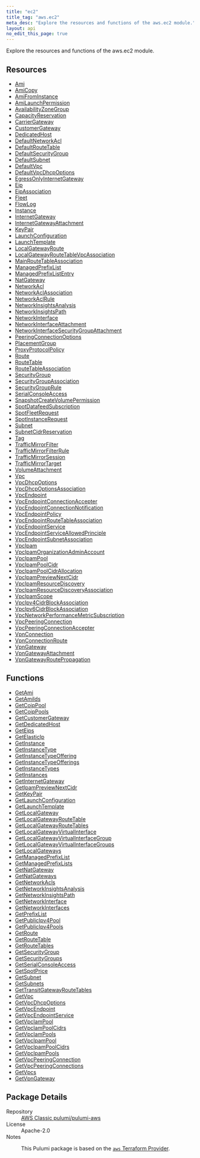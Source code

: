 ```yaml
---
title: "ec2"
title_tag: "aws.ec2"
meta_desc: "Explore the resources and functions of the aws.ec2 module."
layout: api
no_edit_this_page: true
---
```


<!-- WARNING: this file was generated by Pulumi Docs Generator. -->
<!-- Do not edit by hand unless you're certain you know what you are doing! -->

Explore the resources and functions of the aws.ec2 module.

<h2 id="resources">Resources</h2>
<ul class="api">
    <li><a href="ami/" title="Ami"><span class="api-symbol api-symbol--resource"></span>Ami</a></li>
    <li><a href="amicopy/" title="AmiCopy"><span class="api-symbol api-symbol--resource"></span>AmiCopy</a></li>
    <li><a href="amifrominstance/" title="AmiFromInstance"><span class="api-symbol api-symbol--resource"></span>AmiFromInstance</a></li>
    <li><a href="amilaunchpermission/" title="AmiLaunchPermission"><span class="api-symbol api-symbol--resource"></span>AmiLaunchPermission</a></li>
    <li><a href="availabilityzonegroup/" title="AvailabilityZoneGroup"><span class="api-symbol api-symbol--resource"></span>AvailabilityZoneGroup</a></li>
    <li><a href="capacityreservation/" title="CapacityReservation"><span class="api-symbol api-symbol--resource"></span>CapacityReservation</a></li>
    <li><a href="carriergateway/" title="CarrierGateway"><span class="api-symbol api-symbol--resource"></span>CarrierGateway</a></li>
    <li><a href="customergateway/" title="CustomerGateway"><span class="api-symbol api-symbol--resource"></span>CustomerGateway</a></li>
    <li><a href="dedicatedhost/" title="DedicatedHost"><span class="api-symbol api-symbol--resource"></span>DedicatedHost</a></li>
    <li><a href="defaultnetworkacl/" title="DefaultNetworkAcl"><span class="api-symbol api-symbol--resource"></span>DefaultNetworkAcl</a></li>
    <li><a href="defaultroutetable/" title="DefaultRouteTable"><span class="api-symbol api-symbol--resource"></span>DefaultRouteTable</a></li>
    <li><a href="defaultsecuritygroup/" title="DefaultSecurityGroup"><span class="api-symbol api-symbol--resource"></span>DefaultSecurityGroup</a></li>
    <li><a href="defaultsubnet/" title="DefaultSubnet"><span class="api-symbol api-symbol--resource"></span>DefaultSubnet</a></li>
    <li><a href="defaultvpc/" title="DefaultVpc"><span class="api-symbol api-symbol--resource"></span>DefaultVpc</a></li>
    <li><a href="defaultvpcdhcpoptions/" title="DefaultVpcDhcpOptions"><span class="api-symbol api-symbol--resource"></span>DefaultVpcDhcpOptions</a></li>
    <li><a href="egressonlyinternetgateway/" title="EgressOnlyInternetGateway"><span class="api-symbol api-symbol--resource"></span>EgressOnlyInternetGateway</a></li>
    <li><a href="eip/" title="Eip"><span class="api-symbol api-symbol--resource"></span>Eip</a></li>
    <li><a href="eipassociation/" title="EipAssociation"><span class="api-symbol api-symbol--resource"></span>EipAssociation</a></li>
    <li><a href="fleet/" title="Fleet"><span class="api-symbol api-symbol--resource"></span>Fleet</a></li>
    <li><a href="flowlog/" title="FlowLog"><span class="api-symbol api-symbol--resource"></span>FlowLog</a></li>
    <li><a href="instance/" title="Instance"><span class="api-symbol api-symbol--resource"></span>Instance</a></li>
    <li><a href="internetgateway/" title="InternetGateway"><span class="api-symbol api-symbol--resource"></span>InternetGateway</a></li>
    <li><a href="internetgatewayattachment/" title="InternetGatewayAttachment"><span class="api-symbol api-symbol--resource"></span>InternetGatewayAttachment</a></li>
    <li><a href="keypair/" title="KeyPair"><span class="api-symbol api-symbol--resource"></span>KeyPair</a></li>
    <li><a href="launchconfiguration/" title="LaunchConfiguration"><span class="api-symbol api-symbol--resource"></span>LaunchConfiguration</a></li>
    <li><a href="launchtemplate/" title="LaunchTemplate"><span class="api-symbol api-symbol--resource"></span>LaunchTemplate</a></li>
    <li><a href="localgatewayroute/" title="LocalGatewayRoute"><span class="api-symbol api-symbol--resource"></span>LocalGatewayRoute</a></li>
    <li><a href="localgatewayroutetablevpcassociation/" title="LocalGatewayRouteTableVpcAssociation"><span class="api-symbol api-symbol--resource"></span>LocalGatewayRouteTableVpcAssociation</a></li>
    <li><a href="mainroutetableassociation/" title="MainRouteTableAssociation"><span class="api-symbol api-symbol--resource"></span>MainRouteTableAssociation</a></li>
    <li><a href="managedprefixlist/" title="ManagedPrefixList"><span class="api-symbol api-symbol--resource"></span>ManagedPrefixList</a></li>
    <li><a href="managedprefixlistentry/" title="ManagedPrefixListEntry"><span class="api-symbol api-symbol--resource"></span>ManagedPrefixListEntry</a></li>
    <li><a href="natgateway/" title="NatGateway"><span class="api-symbol api-symbol--resource"></span>NatGateway</a></li>
    <li><a href="networkacl/" title="NetworkAcl"><span class="api-symbol api-symbol--resource"></span>NetworkAcl</a></li>
    <li><a href="networkaclassociation/" title="NetworkAclAssociation"><span class="api-symbol api-symbol--resource"></span>NetworkAclAssociation</a></li>
    <li><a href="networkaclrule/" title="NetworkAclRule"><span class="api-symbol api-symbol--resource"></span>NetworkAclRule</a></li>
    <li><a href="networkinsightsanalysis/" title="NetworkInsightsAnalysis"><span class="api-symbol api-symbol--resource"></span>NetworkInsightsAnalysis</a></li>
    <li><a href="networkinsightspath/" title="NetworkInsightsPath"><span class="api-symbol api-symbol--resource"></span>NetworkInsightsPath</a></li>
    <li><a href="networkinterface/" title="NetworkInterface"><span class="api-symbol api-symbol--resource"></span>NetworkInterface</a></li>
    <li><a href="networkinterfaceattachment/" title="NetworkInterfaceAttachment"><span class="api-symbol api-symbol--resource"></span>NetworkInterfaceAttachment</a></li>
    <li><a href="networkinterfacesecuritygroupattachment/" title="NetworkInterfaceSecurityGroupAttachment"><span class="api-symbol api-symbol--resource"></span>NetworkInterfaceSecurityGroupAttachment</a></li>
    <li><a href="peeringconnectionoptions/" title="PeeringConnectionOptions"><span class="api-symbol api-symbol--resource"></span>PeeringConnectionOptions</a></li>
    <li><a href="placementgroup/" title="PlacementGroup"><span class="api-symbol api-symbol--resource"></span>PlacementGroup</a></li>
    <li><a href="proxyprotocolpolicy/" title="ProxyProtocolPolicy"><span class="api-symbol api-symbol--resource"></span>ProxyProtocolPolicy</a></li>
    <li><a href="route/" title="Route"><span class="api-symbol api-symbol--resource"></span>Route</a></li>
    <li><a href="routetable/" title="RouteTable"><span class="api-symbol api-symbol--resource"></span>RouteTable</a></li>
    <li><a href="routetableassociation/" title="RouteTableAssociation"><span class="api-symbol api-symbol--resource"></span>RouteTableAssociation</a></li>
    <li><a href="securitygroup/" title="SecurityGroup"><span class="api-symbol api-symbol--resource"></span>SecurityGroup</a></li>
    <li><a href="securitygroupassociation/" title="SecurityGroupAssociation"><span class="api-symbol api-symbol--resource"></span>SecurityGroupAssociation</a></li>
    <li><a href="securitygrouprule/" title="SecurityGroupRule"><span class="api-symbol api-symbol--resource"></span>SecurityGroupRule</a></li>
    <li><a href="serialconsoleaccess/" title="SerialConsoleAccess"><span class="api-symbol api-symbol--resource"></span>SerialConsoleAccess</a></li>
    <li><a href="snapshotcreatevolumepermission/" title="SnapshotCreateVolumePermission"><span class="api-symbol api-symbol--resource"></span>SnapshotCreateVolumePermission</a></li>
    <li><a href="spotdatafeedsubscription/" title="SpotDatafeedSubscription"><span class="api-symbol api-symbol--resource"></span>SpotDatafeedSubscription</a></li>
    <li><a href="spotfleetrequest/" title="SpotFleetRequest"><span class="api-symbol api-symbol--resource"></span>SpotFleetRequest</a></li>
    <li><a href="spotinstancerequest/" title="SpotInstanceRequest"><span class="api-symbol api-symbol--resource"></span>SpotInstanceRequest</a></li>
    <li><a href="subnet/" title="Subnet"><span class="api-symbol api-symbol--resource"></span>Subnet</a></li>
    <li><a href="subnetcidrreservation/" title="SubnetCidrReservation"><span class="api-symbol api-symbol--resource"></span>SubnetCidrReservation</a></li>
    <li><a href="tag/" title="Tag"><span class="api-symbol api-symbol--resource"></span>Tag</a></li>
    <li><a href="trafficmirrorfilter/" title="TrafficMirrorFilter"><span class="api-symbol api-symbol--resource"></span>TrafficMirrorFilter</a></li>
    <li><a href="trafficmirrorfilterrule/" title="TrafficMirrorFilterRule"><span class="api-symbol api-symbol--resource"></span>TrafficMirrorFilterRule</a></li>
    <li><a href="trafficmirrorsession/" title="TrafficMirrorSession"><span class="api-symbol api-symbol--resource"></span>TrafficMirrorSession</a></li>
    <li><a href="trafficmirrortarget/" title="TrafficMirrorTarget"><span class="api-symbol api-symbol--resource"></span>TrafficMirrorTarget</a></li>
    <li><a href="volumeattachment/" title="VolumeAttachment"><span class="api-symbol api-symbol--resource"></span>VolumeAttachment</a></li>
    <li><a href="vpc/" title="Vpc"><span class="api-symbol api-symbol--resource"></span>Vpc</a></li>
    <li><a href="vpcdhcpoptions/" title="VpcDhcpOptions"><span class="api-symbol api-symbol--resource"></span>VpcDhcpOptions</a></li>
    <li><a href="vpcdhcpoptionsassociation/" title="VpcDhcpOptionsAssociation"><span class="api-symbol api-symbol--resource"></span>VpcDhcpOptionsAssociation</a></li>
    <li><a href="vpcendpoint/" title="VpcEndpoint"><span class="api-symbol api-symbol--resource"></span>VpcEndpoint</a></li>
    <li><a href="vpcendpointconnectionaccepter/" title="VpcEndpointConnectionAccepter"><span class="api-symbol api-symbol--resource"></span>VpcEndpointConnectionAccepter</a></li>
    <li><a href="vpcendpointconnectionnotification/" title="VpcEndpointConnectionNotification"><span class="api-symbol api-symbol--resource"></span>VpcEndpointConnectionNotification</a></li>
    <li><a href="vpcendpointpolicy/" title="VpcEndpointPolicy"><span class="api-symbol api-symbol--resource"></span>VpcEndpointPolicy</a></li>
    <li><a href="vpcendpointroutetableassociation/" title="VpcEndpointRouteTableAssociation"><span class="api-symbol api-symbol--resource"></span>VpcEndpointRouteTableAssociation</a></li>
    <li><a href="vpcendpointservice/" title="VpcEndpointService"><span class="api-symbol api-symbol--resource"></span>VpcEndpointService</a></li>
    <li><a href="vpcendpointserviceallowedprinciple/" title="VpcEndpointServiceAllowedPrinciple"><span class="api-symbol api-symbol--resource"></span>VpcEndpointServiceAllowedPrinciple</a></li>
    <li><a href="vpcendpointsubnetassociation/" title="VpcEndpointSubnetAssociation"><span class="api-symbol api-symbol--resource"></span>VpcEndpointSubnetAssociation</a></li>
    <li><a href="vpcipam/" title="VpcIpam"><span class="api-symbol api-symbol--resource"></span>VpcIpam</a></li>
    <li><a href="vpcipamorganizationadminaccount/" title="VpcIpamOrganizationAdminAccount"><span class="api-symbol api-symbol--resource"></span>VpcIpamOrganizationAdminAccount</a></li>
    <li><a href="vpcipampool/" title="VpcIpamPool"><span class="api-symbol api-symbol--resource"></span>VpcIpamPool</a></li>
    <li><a href="vpcipampoolcidr/" title="VpcIpamPoolCidr"><span class="api-symbol api-symbol--resource"></span>VpcIpamPoolCidr</a></li>
    <li><a href="vpcipampoolcidrallocation/" title="VpcIpamPoolCidrAllocation"><span class="api-symbol api-symbol--resource"></span>VpcIpamPoolCidrAllocation</a></li>
    <li><a href="vpcipampreviewnextcidr/" title="VpcIpamPreviewNextCidr"><span class="api-symbol api-symbol--resource"></span>VpcIpamPreviewNextCidr</a></li>
    <li><a href="vpcipamresourcediscovery/" title="VpcIpamResourceDiscovery"><span class="api-symbol api-symbol--resource"></span>VpcIpamResourceDiscovery</a></li>
    <li><a href="vpcipamresourcediscoveryassociation/" title="VpcIpamResourceDiscoveryAssociation"><span class="api-symbol api-symbol--resource"></span>VpcIpamResourceDiscoveryAssociation</a></li>
    <li><a href="vpcipamscope/" title="VpcIpamScope"><span class="api-symbol api-symbol--resource"></span>VpcIpamScope</a></li>
    <li><a href="vpcipv4cidrblockassociation/" title="VpcIpv4CidrBlockAssociation"><span class="api-symbol api-symbol--resource"></span>VpcIpv4CidrBlockAssociation</a></li>
    <li><a href="vpcipv6cidrblockassociation/" title="VpcIpv6CidrBlockAssociation"><span class="api-symbol api-symbol--resource"></span>VpcIpv6CidrBlockAssociation</a></li>
    <li><a href="vpcnetworkperformancemetricsubscription/" title="VpcNetworkPerformanceMetricSubscription"><span class="api-symbol api-symbol--resource"></span>VpcNetworkPerformanceMetricSubscription</a></li>
    <li><a href="vpcpeeringconnection/" title="VpcPeeringConnection"><span class="api-symbol api-symbol--resource"></span>VpcPeeringConnection</a></li>
    <li><a href="vpcpeeringconnectionaccepter/" title="VpcPeeringConnectionAccepter"><span class="api-symbol api-symbol--resource"></span>VpcPeeringConnectionAccepter</a></li>
    <li><a href="vpnconnection/" title="VpnConnection"><span class="api-symbol api-symbol--resource"></span>VpnConnection</a></li>
    <li><a href="vpnconnectionroute/" title="VpnConnectionRoute"><span class="api-symbol api-symbol--resource"></span>VpnConnectionRoute</a></li>
    <li><a href="vpngateway/" title="VpnGateway"><span class="api-symbol api-symbol--resource"></span>VpnGateway</a></li>
    <li><a href="vpngatewayattachment/" title="VpnGatewayAttachment"><span class="api-symbol api-symbol--resource"></span>VpnGatewayAttachment</a></li>
    <li><a href="vpngatewayroutepropagation/" title="VpnGatewayRoutePropagation"><span class="api-symbol api-symbol--resource"></span>VpnGatewayRoutePropagation</a></li>
</ul>

<h2 id="functions">Functions</h2>
<ul class="api">
    <li><a href="getami/" title="GetAmi"><span class="api-symbol api-symbol--function"></span>GetAmi</a></li>
    <li><a href="getamiids/" title="GetAmiIds"><span class="api-symbol api-symbol--function"></span>GetAmiIds</a></li>
    <li><a href="getcoippool/" title="GetCoipPool"><span class="api-symbol api-symbol--function"></span>GetCoipPool</a></li>
    <li><a href="getcoippools/" title="GetCoipPools"><span class="api-symbol api-symbol--function"></span>GetCoipPools</a></li>
    <li><a href="getcustomergateway/" title="GetCustomerGateway"><span class="api-symbol api-symbol--function"></span>GetCustomerGateway</a></li>
    <li><a href="getdedicatedhost/" title="GetDedicatedHost"><span class="api-symbol api-symbol--function"></span>GetDedicatedHost</a></li>
    <li><a href="geteips/" title="GetEips"><span class="api-symbol api-symbol--function"></span>GetEips</a></li>
    <li><a href="getelasticip/" title="GetElasticIp"><span class="api-symbol api-symbol--function"></span>GetElasticIp</a></li>
    <li><a href="getinstance/" title="GetInstance"><span class="api-symbol api-symbol--function"></span>GetInstance</a></li>
    <li><a href="getinstancetype/" title="GetInstanceType"><span class="api-symbol api-symbol--function"></span>GetInstanceType</a></li>
    <li><a href="getinstancetypeoffering/" title="GetInstanceTypeOffering"><span class="api-symbol api-symbol--function"></span>GetInstanceTypeOffering</a></li>
    <li><a href="getinstancetypeofferings/" title="GetInstanceTypeOfferings"><span class="api-symbol api-symbol--function"></span>GetInstanceTypeOfferings</a></li>
    <li><a href="getinstancetypes/" title="GetInstanceTypes"><span class="api-symbol api-symbol--function"></span>GetInstanceTypes</a></li>
    <li><a href="getinstances/" title="GetInstances"><span class="api-symbol api-symbol--function"></span>GetInstances</a></li>
    <li><a href="getinternetgateway/" title="GetInternetGateway"><span class="api-symbol api-symbol--function"></span>GetInternetGateway</a></li>
    <li><a href="getipampreviewnextcidr/" title="GetIpamPreviewNextCidr"><span class="api-symbol api-symbol--function"></span>GetIpamPreviewNextCidr</a></li>
    <li><a href="getkeypair/" title="GetKeyPair"><span class="api-symbol api-symbol--function"></span>GetKeyPair</a></li>
    <li><a href="getlaunchconfiguration/" title="GetLaunchConfiguration"><span class="api-symbol api-symbol--function"></span>GetLaunchConfiguration</a></li>
    <li><a href="getlaunchtemplate/" title="GetLaunchTemplate"><span class="api-symbol api-symbol--function"></span>GetLaunchTemplate</a></li>
    <li><a href="getlocalgateway/" title="GetLocalGateway"><span class="api-symbol api-symbol--function"></span>GetLocalGateway</a></li>
    <li><a href="getlocalgatewayroutetable/" title="GetLocalGatewayRouteTable"><span class="api-symbol api-symbol--function"></span>GetLocalGatewayRouteTable</a></li>
    <li><a href="getlocalgatewayroutetables/" title="GetLocalGatewayRouteTables"><span class="api-symbol api-symbol--function"></span>GetLocalGatewayRouteTables</a></li>
    <li><a href="getlocalgatewayvirtualinterface/" title="GetLocalGatewayVirtualInterface"><span class="api-symbol api-symbol--function"></span>GetLocalGatewayVirtualInterface</a></li>
    <li><a href="getlocalgatewayvirtualinterfacegroup/" title="GetLocalGatewayVirtualInterfaceGroup"><span class="api-symbol api-symbol--function"></span>GetLocalGatewayVirtualInterfaceGroup</a></li>
    <li><a href="getlocalgatewayvirtualinterfacegroups/" title="GetLocalGatewayVirtualInterfaceGroups"><span class="api-symbol api-symbol--function"></span>GetLocalGatewayVirtualInterfaceGroups</a></li>
    <li><a href="getlocalgateways/" title="GetLocalGateways"><span class="api-symbol api-symbol--function"></span>GetLocalGateways</a></li>
    <li><a href="getmanagedprefixlist/" title="GetManagedPrefixList"><span class="api-symbol api-symbol--function"></span>GetManagedPrefixList</a></li>
    <li><a href="getmanagedprefixlists/" title="GetManagedPrefixLists"><span class="api-symbol api-symbol--function"></span>GetManagedPrefixLists</a></li>
    <li><a href="getnatgateway/" title="GetNatGateway"><span class="api-symbol api-symbol--function"></span>GetNatGateway</a></li>
    <li><a href="getnatgateways/" title="GetNatGateways"><span class="api-symbol api-symbol--function"></span>GetNatGateways</a></li>
    <li><a href="getnetworkacls/" title="GetNetworkAcls"><span class="api-symbol api-symbol--function"></span>GetNetworkAcls</a></li>
    <li><a href="getnetworkinsightsanalysis/" title="GetNetworkInsightsAnalysis"><span class="api-symbol api-symbol--function"></span>GetNetworkInsightsAnalysis</a></li>
    <li><a href="getnetworkinsightspath/" title="GetNetworkInsightsPath"><span class="api-symbol api-symbol--function"></span>GetNetworkInsightsPath</a></li>
    <li><a href="getnetworkinterface/" title="GetNetworkInterface"><span class="api-symbol api-symbol--function"></span>GetNetworkInterface</a></li>
    <li><a href="getnetworkinterfaces/" title="GetNetworkInterfaces"><span class="api-symbol api-symbol--function"></span>GetNetworkInterfaces</a></li>
    <li><a href="getprefixlist/" title="GetPrefixList"><span class="api-symbol api-symbol--function"></span>GetPrefixList</a></li>
    <li><a href="getpublicipv4pool/" title="GetPublicIpv4Pool"><span class="api-symbol api-symbol--function"></span>GetPublicIpv4Pool</a></li>
    <li><a href="getpublicipv4pools/" title="GetPublicIpv4Pools"><span class="api-symbol api-symbol--function"></span>GetPublicIpv4Pools</a></li>
    <li><a href="getroute/" title="GetRoute"><span class="api-symbol api-symbol--function"></span>GetRoute</a></li>
    <li><a href="getroutetable/" title="GetRouteTable"><span class="api-symbol api-symbol--function"></span>GetRouteTable</a></li>
    <li><a href="getroutetables/" title="GetRouteTables"><span class="api-symbol api-symbol--function"></span>GetRouteTables</a></li>
    <li><a href="getsecuritygroup/" title="GetSecurityGroup"><span class="api-symbol api-symbol--function"></span>GetSecurityGroup</a></li>
    <li><a href="getsecuritygroups/" title="GetSecurityGroups"><span class="api-symbol api-symbol--function"></span>GetSecurityGroups</a></li>
    <li><a href="getserialconsoleaccess/" title="GetSerialConsoleAccess"><span class="api-symbol api-symbol--function"></span>GetSerialConsoleAccess</a></li>
    <li><a href="getspotprice/" title="GetSpotPrice"><span class="api-symbol api-symbol--function"></span>GetSpotPrice</a></li>
    <li><a href="getsubnet/" title="GetSubnet"><span class="api-symbol api-symbol--function"></span>GetSubnet</a></li>
    <li><a href="getsubnets/" title="GetSubnets"><span class="api-symbol api-symbol--function"></span>GetSubnets</a></li>
    <li><a href="gettransitgatewayroutetables/" title="GetTransitGatewayRouteTables"><span class="api-symbol api-symbol--function"></span>GetTransitGatewayRouteTables</a></li>
    <li><a href="getvpc/" title="GetVpc"><span class="api-symbol api-symbol--function"></span>GetVpc</a></li>
    <li><a href="getvpcdhcpoptions/" title="GetVpcDhcpOptions"><span class="api-symbol api-symbol--function"></span>GetVpcDhcpOptions</a></li>
    <li><a href="getvpcendpoint/" title="GetVpcEndpoint"><span class="api-symbol api-symbol--function"></span>GetVpcEndpoint</a></li>
    <li><a href="getvpcendpointservice/" title="GetVpcEndpointService"><span class="api-symbol api-symbol--function"></span>GetVpcEndpointService</a></li>
    <li><a href="getvpciampool/" title="GetVpcIamPool"><span class="api-symbol api-symbol--function"></span>GetVpcIamPool</a></li>
    <li><a href="getvpciampoolcidrs/" title="GetVpcIamPoolCidrs"><span class="api-symbol api-symbol--function"></span>GetVpcIamPoolCidrs</a></li>
    <li><a href="getvpciampools/" title="GetVpcIamPools"><span class="api-symbol api-symbol--function"></span>GetVpcIamPools</a></li>
    <li><a href="getvpcipampool/" title="GetVpcIpamPool"><span class="api-symbol api-symbol--function"></span>GetVpcIpamPool</a></li>
    <li><a href="getvpcipampoolcidrs/" title="GetVpcIpamPoolCidrs"><span class="api-symbol api-symbol--function"></span>GetVpcIpamPoolCidrs</a></li>
    <li><a href="getvpcipampools/" title="GetVpcIpamPools"><span class="api-symbol api-symbol--function"></span>GetVpcIpamPools</a></li>
    <li><a href="getvpcpeeringconnection/" title="GetVpcPeeringConnection"><span class="api-symbol api-symbol--function"></span>GetVpcPeeringConnection</a></li>
    <li><a href="getvpcpeeringconnections/" title="GetVpcPeeringConnections"><span class="api-symbol api-symbol--function"></span>GetVpcPeeringConnections</a></li>
    <li><a href="getvpcs/" title="GetVpcs"><span class="api-symbol api-symbol--function"></span>GetVpcs</a></li>
    <li><a href="getvpngateway/" title="GetVpnGateway"><span class="api-symbol api-symbol--function"></span>GetVpnGateway</a></li>
</ul>

<h2 id="package-details">Package Details</h2>
<dl class="package-details">
	<dt>Repository</dt>
	<dd><a href="https://github.com/pulumi/pulumi-aws">AWS Classic pulumi/pulumi-aws</a></dd>
	<dt>License</dt>
	<dd>Apache-2.0</dd>
	<dt>Notes</dt>
	<dd><p>This Pulumi package is based on the <a href="https://github.com/hashicorp/terraform-provider-aws"><code>aws</code> Terraform Provider</a>.</p>
</dd>
</dl>

